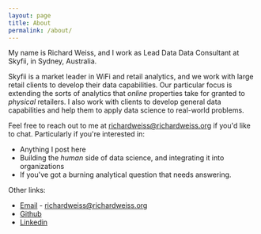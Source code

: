 ```yaml
---
layout: page
title: About
permalink: /about/
---
```


My name is Richard Weiss, and I work as Lead Data Data Consultant at Skyfii, in Sydney, Australia.

Skyfii is a market leader in WiFi and retail analytics, and we work with large retail clients to develop their data capabilities.
Our particular focus is extending the sorts of analytics that _online_ properties take for granted to _physical_ retailers.
I also work with clients to develop general data capabilities and help them to apply data science to real-world problems.

Feel free to reach out to me at [richardweiss@richardweiss.org](mailto:richardweiss@richardweiss.org) if you'd like to chat.
Particularly if you're interested in:

 - Anything I post here
 - Building the _human_ side of data science, and integrating it into organizations
 - If you've got a burning analytical question that needs answering.

Other links:
 * [Email](mailto:richardweiss@richardweiss.org) - richardweiss@richardweiss.org
 * [Github](https://github.com/ririw)
 * [Linkedin](https://www.linkedin.com/in/richard-weiss-94385122/)
 
